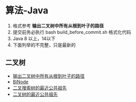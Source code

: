 # 算法-Java

1. 格式参考 **输出二叉树中所有从根到叶子的路径**
2. 提交前务必执行 bash build_before_commit.sh 格式化代码
3. Java 8 以上，14以下
4. 下面列举的不完整，只是最新的

## 二叉树

* [输出二叉树中所有从根到叶子的路径](./src/main/java/io/github/dreamylost/Leetcode_257_DFS.java)
* [BiNode](./src/main/java/io/github/dreamylost/Leetcode_Interview_17_12.java)
* [二叉搜索树的最近公共祖先](./src/main/java/io/github/dreamylost/Leetcode_JZ_68_1.java)
* [二叉树的最近公共祖先](./src/main/java/io/github/dreamylost/Leetcode_JZ_68_2.java)
